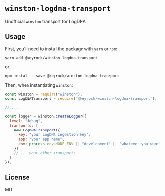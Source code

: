 # `winston-logdna-transport`

Unofficial `winston` transport for LogDNA

## Usage

First, you'll need to install the package with `yarn` or `npm`:

```
yarn add @keyrock/winston-logdna-transport
```

or

```
npm install --save @keyrock/winston-logdna-transport
```

Then, when instantiating `winston`:

```js
const winston = require("winston");
const LogDNATransport = require("@keyrock/winston-logdna-transport");

// ...

const logger = winston.createLogger({
  level: "debug",
  transports: [
    new LogDNATransport({
      key: "your LogDNA ingestion key",
      app: "your app name",
      env: process.env.NODE_ENV || "development" || "whatever you want"
    })
    // ... your other transports
  ]
});
```

## License

MIT
